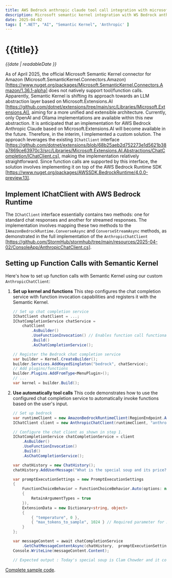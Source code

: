```yaml
---
title: AWS Bedrock anthropic claude tool call integration with microsoft semantic kernel
description: Microsoft semantic kernel integration with WS Bedrock anthropic claude with function calls
date: 2025-04-02
tags: [ ".NET", "AI", "Semantic Kernel", 'Anthropic' ]
---
```


# {{title}}

*{{date | readableDate }}*

As of April 2025, the official Microsoft Semantic Kernel connector for Amazon (Microsoft.SemanticKernel.Connectors.Amazon) [https://www.nuget.org/packages/Microsoft.SemanticKernel.Connectors.Amazon/1.36.1-alpha] does not natively support tool/function calls. Apparently, Semantic Kernel is shifting its approach towards an LLM abstraction layer based on Microsoft.Extensions.AI [https://github.com/dotnet/extensions/tree/main/src/Libraries/Microsoft.Extensions.AI], aiming for a more unified and extensible architecture. Currently, only OpenAI and Ollama implementations are available within this new abstraction. It is anticipated that an implementation for AWS Bedrock Anthropic Claude based on Microsoft.Extensions.AI will become available in the future. Therefore, in the interim, I implemented a custom solution. The approach leverages the existing `IChatClient` interface [https://github.com/dotnet/extensions/blob/68b25aeb2d752273e1d5621b38a7869ce63970c3/src/Libraries/Microsoft.Extensions.AI.Abstractions/ChatCompletion/IChatClient.cs], making the implementation relatively straightforward. Since function calls are supported by this interface, the solution involves implementing it on top of the AWS Bedrock Runtime SDK [https://www.nuget.org/packages/AWSSDK.BedrockRuntime/4.0.0-preview.13].

## Implement IChatClient with AWS Bedrock Runtime

The `IChatClient` interface essentially contains two methods: one for standard chat responses and another for streamed responses. The implementation involves mapping these two methods to the `IAmazonBedrockRuntime.ConverseAsync` and `ConverseStreamAsync` methods, as demonstrated in the full implementation of the `AnthropicChatClient` [https://github.com/StormHub/stormhub/tree/main/resources/2025-04-02/ConsoleApp/AnthropicChatClient.cs].

## Setting up Function Calls with Semantic Kernel

Here's how to set up function calls with Semantic Kernel using our custom `AnthropicChatClient`:

1.  **Set up kernel and functions**
    This step configures the chat completion service with function invocation capabilities and registers it with the Semantic Kernel.

    ```csharp
    // Set up chat completion service
    IChatClient chatClient = ...;
    IChatCompletionService chatService =
        chatClient
            .AsBuilder()
            .UseFunctionInvocation() // Enables function call functionality
            .Build()
            .AsChatCompletionService();

    // Register the Bedrock chat completion service
    var builder = Kernel.CreateBuilder();
    builder.Services.AddKeyedSingleton("bedrock", chatService);
    // Add plugins/functions
    builder.Plugins.AddFromType<MenuPlugin>();
    // ...
    var kernel = builder.Build();
    ```

2.  **Use automatically tool calls**
    This code demonstrates how to use the configured chat completion service to automatically invoke functions based on the user's input.

    ```csharp
    // Set up bedrock
    var runtimeClient = new AmazonBedrockRuntimeClient(RegionEndpoint.APSoutheast2);
    IChatClient client = new AnthropicChatClient(runtimeClient, "anthropic.claude-3-5-sonnet-20241022-v2:0");

    // Configure the chat client as shown in step 1.
    IChatCompletionService chatCompletionService = client
        .AsBuilder()
        .UseFunctionInvocation()
        .Build()
        .AsChatCompletionService();

    var chatHistory = new ChatHistory();
    chatHistory.AddUserMessage("What is the special soup and its price?");

    var promptExecutionSettings = new PromptExecutionSettings
    {
        FunctionChoiceBehavior = FunctionChoiceBehavior.Auto(options: new()
        {
            RetainArgumentTypes = true
        }),
        ExtensionData = new Dictionary<string, object>
        {
            { "temperature", 0 }, 
            { "max_tokens_to_sample", 1024 } // Required parameter for Anthropic models
        }
    };

    var messageContent = await chatCompletionService
        .GetChatMessageContentAsync(chatHistory,  promptExecutionSettings, kernel);
    Console.WriteLine(messageContent.Content);

    // Expected output : Today's special soup is Clam Chowder and it costs $9.99.
    ```

[Complete sample code](https://github.com/StormHub/stormhub/tree/main/resources/2025-04-02/ConsoleApp).